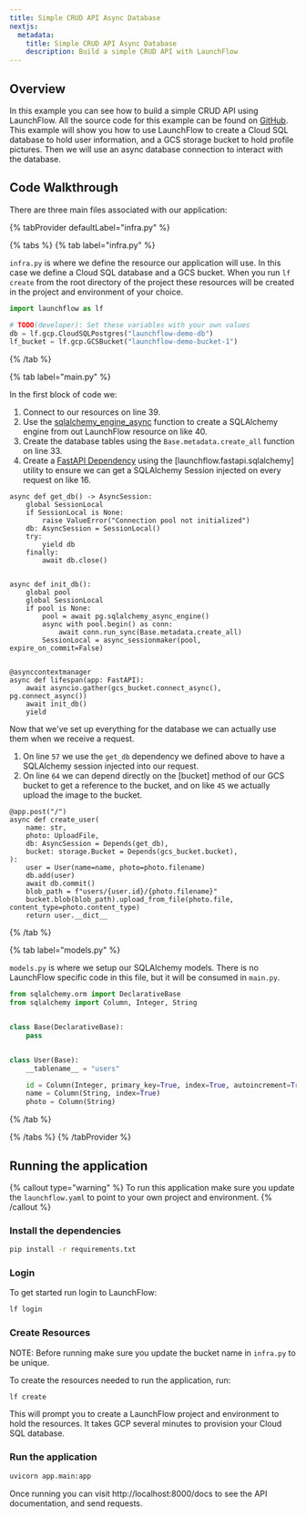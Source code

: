 ```yaml
---
title: Simple CRUD API Async Database
nextjs:
  metadata:
    title: Simple CRUD API Async Database
    description: Build a simple CRUD API with LaunchFlow
---
```


## Overview

In this example you can see how to build a simple CRUD API using LaunchFlow. All the source code for this example can be found on [GitHub](https://github.com/launchflow/launchflow-samples/tree/main/fastapi/gcp_simple_crud_async). This example will show you how to use LaunchFlow to create a Cloud SQL database to hold user information, and a GCS storage bucket to hold profile pictures. Then we will use an async database connection to interact with the database.

## Code Walkthrough

There are three main files associated with our application:

{% tabProvider defaultLabel="infra.py" %}

{% tabs %}
{% tab label="infra.py" %}

`infra.py` is where we define the resource our application will use. In this case we define a Cloud SQL database and a GCS bucket. When you run `lf create` from the root directory of the project these resources will be created in the project and environment of your choice.

```python
import launchflow as lf

# TODO(developer): Set these variables with your own values
db = lf.gcp.CloudSQLPostgres("launchflow-demo-db")
lf_bucket = lf.gcp.GCSBucket("launchflow-demo-bucket-1")
```

{% /tab %}

{% tab label="main.py" %}

In the first block of code we:

1. Connect to our resources on line 39.
2. Use the [sqlalchemy_engine_async](/reference/gcp-resources/cloud-sql#sqlalchemy-engine-async) function to create a SQLAlchemy engine from out LaunchFlow resource on like 40.
3. Create the database tables using the `Base.metadata.create_all` function on line 33.
4. Create a [FastAPI Dependency](https://fastapi.tiangolo.com/tutorial/dependencies/) using the [launchflow.fastapi.sqlalchemy] utility to ensure we can get a SQLAlchemy Session injected on every request on like 16.

```python,16,16,39,40,33
async def get_db() -> AsyncSession:
    global SessionLocal
    if SessionLocal is None:
        raise ValueError("Connection pool not initialized")
    db: AsyncSession = SessionLocal()
    try:
        yield db
    finally:
        await db.close()


async def init_db():
    global pool
    global SessionLocal
    if pool is None:
        pool = await pg.sqlalchemy_async_engine()
        async with pool.begin() as conn:
            await conn.run_sync(Base.metadata.create_all)
        SessionLocal = async_sessionmaker(pool, expire_on_commit=False)


@asynccontextmanager
async def lifespan(app: FastAPI):
    await asyncio.gather(gcs_bucket.connect_async(), pg.connect_async())
    await init_db()
    yield

```

Now that we've set up everything for the database we can actually use them when we receive a request.

1. On line `57` we use the `get_db` dependency we defined above to have a SQLAlchemy session injected into our request.
2. On line `64` we can depend directly on the [bucket] method of our GCS bucket to get a reference to the bucket, and on like `45` we actually upload the image to the bucket.

```python,53,57,58,64
@app.post("/")
async def create_user(
    name: str,
    photo: UploadFile,
    db: AsyncSession = Depends(get_db),
    bucket: storage.Bucket = Depends(gcs_bucket.bucket),
):
    user = User(name=name, photo=photo.filename)
    db.add(user)
    await db.commit()
    blob_path = f"users/{user.id}/{photo.filename}"
    bucket.blob(blob_path).upload_from_file(photo.file, content_type=photo.content_type)
    return user.__dict__
```

{% /tab %}

{% tab label="models.py" %}

`models.py` is where we setup our SQLAlchemy models. There is no LaunchFlow specific code in this file, but it will be consumed in `main.py`.

```python
from sqlalchemy.orm import DeclarativeBase
from sqlalchemy import Column, Integer, String


class Base(DeclarativeBase):
    pass


class User(Base):
    __tablename__ = "users"

    id = Column(Integer, primary_key=True, index=True, autoincrement=True)
    name = Column(String, index=True)
    photo = Column(String)

```

{% /tab %}

{% /tabs %}
{% /tabProvider %}

## Running the application

{% callout type="warning" %}
To run this application make sure you update the `launchflow.yaml` to point to your own project and environment.
{% /callout %}

### Install the dependencies

```bash
pip install -r requirements.txt
```

### Login

To get started run login to LaunchFlow:

```bash
lf login
```

### Create Resources

NOTE: Before running make sure you update the bucket name in `infra.py` to be unique.

To create the resources needed to run the application, run:

```bash
lf create
```

This will prompt you to create a LaunchFlow project and environment to hold the resources. It takes GCP several minutes to provision your Cloud SQL database.

### Run the application

```bash
uvicorn app.main:app
```

Once running you can visit http://localhost:8000/docs to see the API documentation, and send requests.
